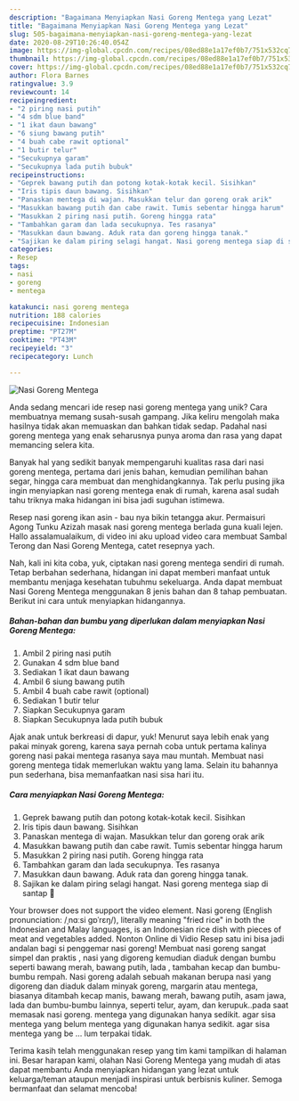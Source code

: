 ```yaml
---
description: "Bagaimana Menyiapkan Nasi Goreng Mentega yang Lezat"
title: "Bagaimana Menyiapkan Nasi Goreng Mentega yang Lezat"
slug: 505-bagaimana-menyiapkan-nasi-goreng-mentega-yang-lezat
date: 2020-08-29T10:26:40.054Z
image: https://img-global.cpcdn.com/recipes/08ed88e1a17ef0b7/751x532cq70/nasi-goreng-mentega-foto-resep-utama.jpg
thumbnail: https://img-global.cpcdn.com/recipes/08ed88e1a17ef0b7/751x532cq70/nasi-goreng-mentega-foto-resep-utama.jpg
cover: https://img-global.cpcdn.com/recipes/08ed88e1a17ef0b7/751x532cq70/nasi-goreng-mentega-foto-resep-utama.jpg
author: Flora Barnes
ratingvalue: 3.9
reviewcount: 14
recipeingredient:
- "2 piring nasi putih"
- "4 sdm blue band"
- "1 ikat daun bawang"
- "6 siung bawang putih"
- "4 buah cabe rawit optional"
- "1 butir telur"
- "Secukupnya garam"
- "Secukupnya lada putih bubuk"
recipeinstructions:
- "Geprek bawang putih dan potong kotak-kotak kecil. Sisihkan"
- "Iris tipis daun bawang. Sisihkan"
- "Panaskan mentega di wajan. Masukkan telur dan goreng orak arik"
- "Masukkan bawang putih dan cabe rawit. Tumis sebentar hingga harum"
- "Masukkan 2 piring nasi putih. Goreng hingga rata"
- "Tambahkan garam dan lada secukupnya. Tes rasanya"
- "Masukkan daun bawang. Aduk rata dan goreng hingga tanak."
- "Sajikan ke dalam piring selagi hangat. Nasi goreng mentega siap di santap 🤤"
categories:
- Resep
tags:
- nasi
- goreng
- mentega

katakunci: nasi goreng mentega 
nutrition: 188 calories
recipecuisine: Indonesian
preptime: "PT27M"
cooktime: "PT43M"
recipeyield: "3"
recipecategory: Lunch

---
```



![Nasi Goreng Mentega](https://img-global.cpcdn.com/recipes/08ed88e1a17ef0b7/751x532cq70/nasi-goreng-mentega-foto-resep-utama.jpg)

Anda sedang mencari ide resep nasi goreng mentega yang unik? Cara membuatnya memang susah-susah gampang. Jika keliru mengolah maka hasilnya tidak akan memuaskan dan bahkan tidak sedap. Padahal nasi goreng mentega yang enak seharusnya punya aroma dan rasa yang dapat memancing selera kita.

Banyak hal yang sedikit banyak mempengaruhi kualitas rasa dari nasi goreng mentega, pertama dari jenis bahan, kemudian pemilihan bahan segar, hingga cara membuat dan menghidangkannya. Tak perlu pusing jika ingin menyiapkan nasi goreng mentega enak di rumah, karena asal sudah tahu triknya maka hidangan ini bisa jadi suguhan istimewa.

Resep nasi goreng ikan asin - bau nya bikin tetangga akur. Permaisuri Agong Tunku Azizah masak nasi goreng mentega berlada guna kuali lejen. Hallo assalamualaikum, di video ini aku upload video cara membuat Sambal Terong dan Nasi Goreng Mentega, catet resepnya yach.


Nah, kali ini kita coba, yuk, ciptakan nasi goreng mentega sendiri di rumah. Tetap berbahan sederhana, hidangan ini dapat memberi manfaat untuk membantu menjaga kesehatan tubuhmu sekeluarga. Anda dapat membuat Nasi Goreng Mentega menggunakan 8 jenis bahan dan 8 tahap pembuatan. Berikut ini cara untuk menyiapkan hidangannya.

<!--inarticleads1-->

##### Bahan-bahan dan bumbu yang diperlukan dalam menyiapkan Nasi Goreng Mentega:

1. Ambil 2 piring nasi putih
1. Gunakan 4 sdm blue band
1. Sediakan 1 ikat daun bawang
1. Ambil 6 siung bawang putih
1. Ambil 4 buah cabe rawit (optional)
1. Sediakan 1 butir telur
1. Siapkan Secukupnya garam
1. Siapkan Secukupnya lada putih bubuk


Ajak anak untuk berkreasi di dapur, yuk! Menurut saya lebih enak yang pakai minyak goreng, karena saya pernah coba untuk pertama kalinya goreng nasi pakai mentega rasanya saya mau muntah. Membuat nasi goreng mentega tidak memerlukan waktu yang lama. Selain itu bahannya pun sederhana, bisa memanfaatkan nasi sisa hari itu. 

<!--inarticleads2-->

##### Cara menyiapkan Nasi Goreng Mentega:

1. Geprek bawang putih dan potong kotak-kotak kecil. Sisihkan
1. Iris tipis daun bawang. Sisihkan
1. Panaskan mentega di wajan. Masukkan telur dan goreng orak arik
1. Masukkan bawang putih dan cabe rawit. Tumis sebentar hingga harum
1. Masukkan 2 piring nasi putih. Goreng hingga rata
1. Tambahkan garam dan lada secukupnya. Tes rasanya
1. Masukkan daun bawang. Aduk rata dan goreng hingga tanak.
1. Sajikan ke dalam piring selagi hangat. Nasi goreng mentega siap di santap 🤤


Your browser does not support the video element. Nasi goreng (English pronunciation: /ˌnɑːsi ɡɒˈrɛŋ/), literally meaning &#34;fried rice&#34; in both the Indonesian and Malay languages, is an Indonesian rice dish with pieces of meat and vegetables added. Nonton Online di Vidio Resep satu ini bisa jadi andalan bagi si penggemar nasi goreng! Membuat nasi goreng sangat simpel dan praktis , nasi yang digoreng kemudian diaduk dengan bumbu seperti bawang merah, bawang putih, lada , tambahan kecap dan bumbu-bumbu rempah. Nasi goreng adalah sebuah makanan berupa nasi yang digoreng dan diaduk dalam minyak goreng, margarin atau mentega, biasanya ditambah kecap manis, bawang merah, bawang putih, asam jawa, lada dan bumbu-bumbu lainnya, seperti telur, ayam, dan kerupuk..pada saat memasak nasi goreng. mentega yang digunakan hanya sedikit. agar sisa mentega yang belum mentega yang digunakan hanya sedikit. agar sisa mentega yang be … lum terpakai tidak. 

Terima kasih telah menggunakan resep yang tim kami tampilkan di halaman ini. Besar harapan kami, olahan Nasi Goreng Mentega yang mudah di atas dapat membantu Anda menyiapkan hidangan yang lezat untuk keluarga/teman ataupun menjadi inspirasi untuk berbisnis kuliner. Semoga bermanfaat dan selamat mencoba!
